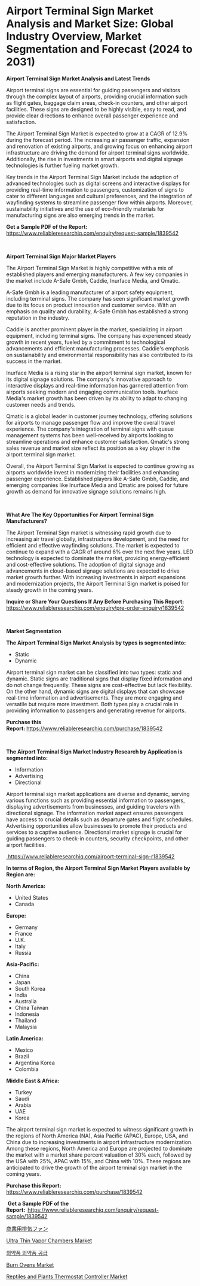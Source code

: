 <p><h1>Airport Terminal Sign Market Analysis and Market Size: Global Industry Overview, Market Segmentation and Forecast (2024 to 2031)</h1></p><p><strong>Airport Terminal Sign Market Analysis and Latest Trends</strong></p>
<p><p>Airport terminal signs are essential for guiding passengers and visitors through the complex layout of airports, providing crucial information such as flight gates, baggage claim areas, check-in counters, and other airport facilities. These signs are designed to be highly visible, easy to read, and provide clear directions to enhance overall passenger experience and satisfaction.</p><p>The Airport Terminal Sign Market is expected to grow at a CAGR of 12.9% during the forecast period. The increasing air passenger traffic, expansion and renovation of existing airports, and growing focus on enhancing airport infrastructure are driving the demand for airport terminal signs worldwide. Additionally, the rise in investments in smart airports and digital signage technologies is further fueling market growth.</p><p>Key trends in the Airport Terminal Sign Market include the adoption of advanced technologies such as digital screens and interactive displays for providing real-time information to passengers, customization of signs to cater to different languages and cultural preferences, and the integration of wayfinding systems to streamline passenger flow within airports. Moreover, sustainability initiatives and the use of eco-friendly materials for manufacturing signs are also emerging trends in the market.</p></p>
<p><strong>Get a Sample PDF of the Report:&nbsp;</strong> <a href="https://www.reliableresearchiq.com/enquiry/request-sample/1839542">https://www.reliableresearchiq.com/enquiry/request-sample/1839542</a></p>
<p>&nbsp;</p>
<p><strong>Airport Terminal Sign Major Market Players</strong></p>
<p><p>The Airport Terminal Sign Market is highly competitive with a mix of established players and emerging manufacturers. A few key companies in the market include A-Safe Gmbh, Caddie, Inurface Media, and Qmatic.</p><p>A-Safe Gmbh is a leading manufacturer of airport safety equipment, including terminal signs. The company has seen significant market growth due to its focus on product innovation and customer service. With an emphasis on quality and durability, A-Safe Gmbh has established a strong reputation in the industry.</p><p>Caddie is another prominent player in the market, specializing in airport equipment, including terminal signs. The company has experienced steady growth in recent years, fueled by a commitment to technological advancements and efficient manufacturing processes. Caddie's emphasis on sustainability and environmental responsibility has also contributed to its success in the market.</p><p>Inurface Media is a rising star in the airport terminal sign market, known for its digital signage solutions. The company's innovative approach to interactive displays and real-time information has garnered attention from airports seeking modern and engaging communication tools. Inurface Media's market growth has been driven by its ability to adapt to changing customer needs and trends.</p><p>Qmatic is a global leader in customer journey technology, offering solutions for airports to manage passenger flow and improve the overall travel experience. The company's integration of terminal signs with queue management systems has been well-received by airports looking to streamline operations and enhance customer satisfaction. Qmatic's strong sales revenue and market size reflect its position as a key player in the airport terminal sign market.</p><p>Overall, the Airport Terminal Sign Market is expected to continue growing as airports worldwide invest in modernizing their facilities and enhancing passenger experience. Established players like A-Safe Gmbh, Caddie, and emerging companies like Inurface Media and Qmatic are poised for future growth as demand for innovative signage solutions remains high.</p></p>
<p>&nbsp;</p>
<p><strong>What Are The Key Opportunities For Airport Terminal Sign Manufacturers?</strong></p>
<p><p>The Airport Terminal Sign market is witnessing rapid growth due to increasing air travel globally, infrastructure development, and the need for efficient and effective wayfinding solutions. The market is expected to continue to expand with a CAGR of around 6% over the next five years. LED technology is expected to dominate the market, providing energy-efficient and cost-effective solutions. The adoption of digital signage and advancements in cloud-based signage solutions are expected to drive market growth further. With increasing investments in airport expansions and modernization projects, the Airport Terminal Sign market is poised for steady growth in the coming years.</p></p>
<p><strong>Inquire or Share Your Questions If Any Before Purchasing This Report:</strong> <a href="https://www.reliableresearchiq.com/enquiry/pre-order-enquiry/1839542">https://www.reliableresearchiq.com/enquiry/pre-order-enquiry/1839542</a></p>
<p>&nbsp;</p>
<p><strong>Market Segmentation</strong></p>
<p><strong>The Airport Terminal Sign Market Analysis by types is segmented into:</strong></p>
<p><ul><li>Static</li><li>Dynamic</li></ul></p>
<p><p>Airport terminal sign market can be classified into two types: static and dynamic. Static signs are traditional signs that display fixed information and do not change frequently. These signs are cost-effective but lack flexibility. On the other hand, dynamic signs are digital displays that can showcase real-time information and advertisements. They are more engaging and versatile but require more investment. Both types play a crucial role in providing information to passengers and generating revenue for airports.</p></p>
<p><strong>Purchase this Report:&nbsp;</strong><a href="https://www.reliableresearchiq.com/purchase/1839542">https://www.reliableresearchiq.com/purchase/1839542</a></p>
<p>&nbsp;</p>
<p><strong>The Airport Terminal Sign Market Industry Research by Application is segmented into:</strong></p>
<p><ul><li>Information</li><li>Advertising</li><li>Directional</li></ul></p>
<p><p>Airport terminal sign market applications are diverse and dynamic, serving various functions such as providing essential information to passengers, displaying advertisements from businesses, and guiding travelers with directional signage. The information market aspect ensures passengers have access to crucial details such as departure gates and flight schedules. Advertising opportunities allow businesses to promote their products and services to a captive audience. Directional market signage is crucial for guiding passengers to check-in counters, security checkpoints, and other airport facilities.</p></p>
<p><a href="https://www.reliableresearchiq.com/airport-terminal-sign-r1839542">&nbsp;https://www.reliableresearchiq.com/airport-terminal-sign-r1839542</a></p>
<p><strong>In terms of Region, the Airport Terminal Sign Market Players available by Region are:</strong></p>
<p>
    <p> <strong> North America: </strong>
        <ul>
            <li>United States</li>
            <li>Canada</li>
        </ul>
        </p> 
    <p> <strong> Europe: </strong>
        <ul>
            <li>Germany</li>
            <li>France</li>
            <li>U.K.</li>
            <li>Italy</li>
            <li>Russia</li>
        </ul>
        </p> 
    <p> <strong> Asia-Pacific: </strong>
        <ul>
            <li>China</li>
            <li>Japan</li>
            <li>South Korea</li>
            <li>India</li>
            <li>Australia</li>
            <li>China Taiwan</li>
            <li>Indonesia</li>
            <li>Thailand</li>
            <li>Malaysia</li>
        </ul>
        </p> 
    <p> <strong> Latin America: </strong>
        <ul>
            <li>Mexico</li>
            <li>Brazil</li>
            <li>Argentina Korea</li>
            <li>Colombia</li>
        </ul>
        </p> 
    <p> <strong> Middle East & Africa: </strong>
        <ul>
            <li>Turkey</li>
            <li>Saudi</li>
            <li>Arabia</li>
            <li>UAE</li>
            <li>Korea</li>
        </ul>
    </p>
    </p>
<p><p>The airport terminal sign market is expected to witness significant growth in the regions of North America (NA), Asia Pacific (APAC), Europe, USA, and China due to increasing investments in airport infrastructure modernization. Among these regions, North America and Europe are projected to dominate the market with a market share percent valuation of 30% each, followed by the USA with 25%, APAC with 15%, and China with 10%. These regions are anticipated to drive the growth of the airport terminal sign market in the coming years.</p></p>
<p><strong>Purchase this Report: </strong><a href="https://www.reliableresearchiq.com/purchase/1839542">https://www.reliableresearchiq.com/purchase/1839542</a></p>
<p>&nbsp;<strong>Get a Sample PDF of the Report:&nbsp;&nbsp;</strong><a href="https://www.reliableresearchiq.com/enquiry/request-sample/1839542">https://www.reliableresearchiq.com/enquiry/request-sample/1839542</a></p>
<p><strong></strong></p>
<p><p><a href="https://github.com/avbqbctihcbe2/Market-Research-Report-List-3/blob/main/9835639524.md">商業用排気ファン</a></p><p><a href="https://medium.com/@qomarcintya76/ultra-thin-vapor-chambers-market-outlook-complete-industry-analysis-2024-to-2031-58f1fe25b6ea">Ultra Thin Vapor Chambers Market</a></p><p><a href="https://github.com/hzumrdvas204296/Market-Research-Report-List-3/blob/main/68589824102.md">의약품 의약품 공급</a></p><p><a href="https://github.com/daviYvette/Market-Research-Report-List-1/blob/main/burn-ovens-market.md">Burn Ovens Market</a></p><p><a href="https://medium.com/@andrgntg_96977/insights-into-reptiles-and-plants-thermostat-controller-market-share-and-competitive-landscape-for-77df01836e11">Reptiles and Plants Thermostat Controller Market</a></p></p>